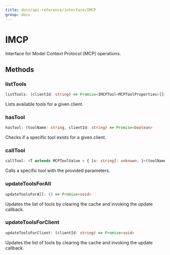 ```yaml
---
title: docs/api-reference/interface/IMCP
group: docs
---
```


# IMCP

Interface for Model Context Protocol (MCP) operations.

## Methods

### listTools

```ts
listTools: (clientId: string) => Promise<IMCPTool<MCPToolProperties>[]>
```

Lists available tools for a given client.

### hasTool

```ts
hasTool: (toolName: string, clientId: string) => Promise<boolean>
```

Checks if a specific tool exists for a given client.

### callTool

```ts
callTool: <T extends MCPToolValue = { [x: string]: unknown; }>(toolName: string, dto: IMCPToolCallDto<T>) => Promise<MCPToolOutput>
```

Calls a specific tool with the provided parameters.

### updateToolsForAll

```ts
updateToolsForAll: () => Promise<void>
```

Updates the list of tools by clearing the cache and invoking the update callback.

### updateToolsForClient

```ts
updateToolsForClient: (clientId: string) => Promise<void>
```

Updates the list of tools by clearing the cache and invoking the update callback.
